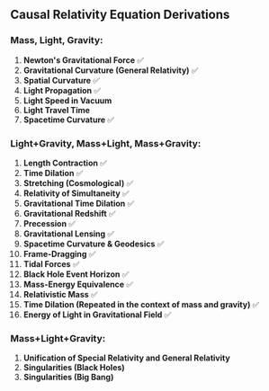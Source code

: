 ## Causal Relativity Equation Derivations

### Mass, Light, Gravity:
1. **Newton's Gravitational Force** ✅
2. **Gravitational Curvature (General Relativity)** ✅
3. **Spatial Curvature** ✅
4. **Light Propagation** ✅
5. **Light Speed in Vacuum**
6. **Light Travel Time**
7. **Spacetime Curvature** ✅

### Light+Gravity, Mass+Light, Mass+Gravity:
1. **Length Contraction** ✅
2. **Time Dilation** ✅
3. **Stretching (Cosmological)** ✅
4. **Relativity of Simultaneity** ✅
5. **Gravitational Time Dilation** ✅
6. **Gravitational Redshift** ✅
7. **Precession** ✅
8. **Gravitational Lensing** ✅
9. **Spacetime Curvature & Geodesics** ✅
10. **Frame-Dragging** ✅
11. **Tidal Forces** ✅
12. **Black Hole Event Horizon** ✅
13. **Mass-Energy Equivalence** ✅
14. **Relativistic Mass** ✅
15. **Time Dilation (Repeated in the context of mass and gravity)** ✅
16. **Energy of Light in Gravitational Field** ✅

### Mass+Light+Gravity:
1. **Unification of Special Relativity and General Relativity**
2. **Singularities (Black Holes)**
3. **Singularities (Big Bang)**
